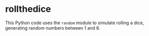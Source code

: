 # rollthedice
This Python code uses the `random` module to simulate rolling a dice, generating random numbers between 1 and 6.
